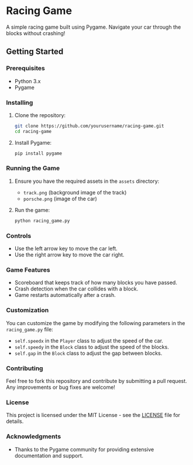 # Racing Game

A simple racing game built using Pygame. Navigate your car through the blocks without crashing!

## Getting Started

### Prerequisites

- Python 3.x
- Pygame

### Installing

1. Clone the repository:

    ```bash
    git clone https://github.com/yourusername/racing-game.git
    cd racing-game
    ```

2. Install Pygame:

    ```bash
    pip install pygame
    ```

### Running the Game

1. Ensure you have the required assets in the `assets` directory:
    - `track.png` (background image of the track)
    - `porsche.png` (image of the car)

2. Run the game:

    ```bash
    python racing_game.py
    ```

### Controls

- Use the left arrow key to move the car left.
- Use the right arrow key to move the car right.

### Game Features

- Scoreboard that keeps track of how many blocks you have passed.
- Crash detection when the car collides with a block.
- Game restarts automatically after a crash.

### Customization

You can customize the game by modifying the following parameters in the `racing_game.py` file:

- `self.speedx` in the `Player` class to adjust the speed of the car.
- `self.speedy` in the `Block` class to adjust the speed of the blocks.
- `self.gap` in the `Block` class to adjust the gap between blocks.

### Contributing

Feel free to fork this repository and contribute by submitting a pull request. Any improvements or bug fixes are welcome!

### License

This project is licensed under the MIT License - see the [LICENSE](LICENSE) file for details.

### Acknowledgments

- Thanks to the Pygame community for providing extensive documentation and support.

